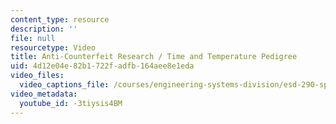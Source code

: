 ```yaml
---
content_type: resource
description: ''
file: null
resourcetype: Video
title: Anti-Counterfeit Research / Time and Temperature Pedigree
uid: 4d12e04e-82b1-722f-adfb-164aee8e1eda
video_files:
  video_captions_file: /courses/engineering-systems-division/esd-290-special-topics-in-supply-chain-management-spring-2005/conference-videos/anti-counterfeit-research/-3tiysis4BM.vtt
video_metadata:
  youtube_id: -3tiysis4BM
---
```

